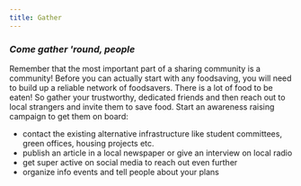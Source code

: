 ```yaml
---
title: Gather
---
```


### <div class="fa fa-arrow-right"></div> _Come gather 'round, people_

Remember that the most important part of a sharing community is a community! Before you can actually start with any foodsaving, you will need to build up a reliable network of foodsavers. There is a lot of food to be eaten! So gather your trustworthy, dedicated friends and then reach out to local strangers and invite them to save food. Start an awareness raising campaign to get them on board:
* contact the existing alternative infrastructure like student committees, green offices, housing projects etc.
* publish an article in a local newspaper or give an interview on local radio
* get super active on social media to reach out even further
* organize info events and tell people about your plans
